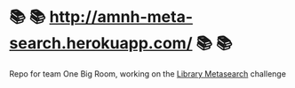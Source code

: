 # :books: :books: http://amnh-meta-search.herokuapp.com/ :books: :books: 

Repo for team One Big Room, working on the [Library Metasearch](https://github.com/amnh/HackTheStacks/wiki/Library-Metasearch) challenge
